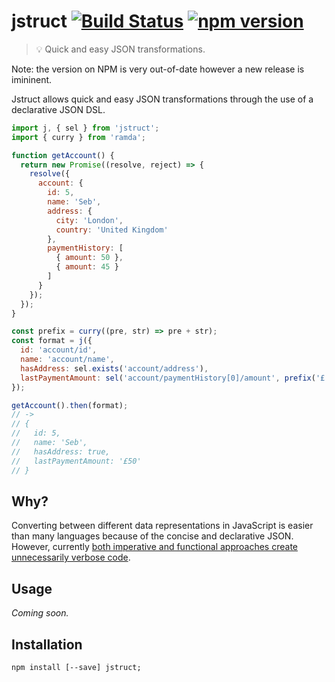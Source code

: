 # jstruct [![Build Status](https://travis-ci.org/sebinsua/jstruct.png)](https://travis-ci.org/sebinsua/jstruct) [![npm version](https://badge.fury.io/js/jstruct.svg)](https://npmjs.org/package/jstruct)
> :bulb: Quick and easy JSON transformations.

Note: the version on NPM is very out-of-date however a new release is imininent.

Jstruct allows quick and easy JSON transformations through the use of a declarative JSON DSL.

```javascript
import j, { sel } from 'jstruct';
import { curry } from 'ramda';

function getAccount() {
  return new Promise((resolve, reject) => {
    resolve({
      account: {
        id: 5,
        name: 'Seb',
        address: {
          city: 'London',
          country: 'United Kingdom'
        },
        paymentHistory: [
          { amount: 50 },
          { amount: 45 }
        ]
      }
    });
  });
}

const prefix = curry((pre, str) => pre + str);
const format = j({
  id: 'account/id',
  name: 'account/name',
  hasAddress: sel.exists('account/address'),
  lastPaymentAmount: sel('account/paymentHistory[0]/amount', prefix('£'))
});

getAccount().then(format);
// ->
// {
//   id: 5,
//   name: 'Seb',
//   hasAddress: true,
//   lastPaymentAmount: '£50'
// }
```

## Why?

Converting between different data representations in JavaScript is easier than many languages because of the concise and declarative JSON. However, currently [both imperative and functional approaches create unnecessarily verbose code](https://github.com/sebinsua/jstruct/wiki/Premise).

## Usage

*Coming soon.*

## Installation
```shell
npm install [--save] jstruct;
```
